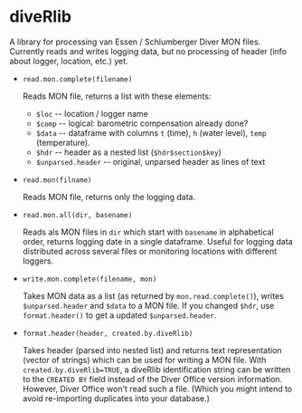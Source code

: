 diveRlib
========

A library for processing van Essen / Schlumberger Diver MON files.  Currently reads and writes logging data, but no processing of header (info about logger, location, etc.) yet.

* `read.mon.complete(filename)`

  Reads MON file, returns a list with these elements:
  - `$loc` -- location / logger name
  - `$comp` -- logical: barometric compensation already done?
  - `$data` -- dataframe with columns `t` (time), `h` (water level), `temp` (temperature).
  - `$hdr` -- header as a nested list (`$hdr$section$key`)
  - `$unparsed.header` -- original, unparsed header as lines of text

* `read.mon(filname)`

  Reads MON file, returns only the logging data.

* `read.mon.all(dir, basename)`

  Reads als MON files in `dir` which start with `basename` in
  alphabetical order, returns logging date in a single dataframe.
  Useful for logging data distributed across several files or
  monitoring locations with different loggers.

* `write.mon.complete(filename, mon)`

  Takes MON data as a list (as returned by `mon.read.complete()`),
  writes `$unparsed.header` and `$data` to a MON file.  If you changed
  `$hdr`, use `format.header()` to get a updated `$unparsed.header`.

* `format.header(header, created.by.diveRlib)`

  Takes header (parsed into nested list) and returns text
  representation (vector of strings) which can be used for writing a
  MON file.  With `created.by.diveRlib=TRUE`, a diveRlib
  identification string can be written to the `CREATED BY` field
  instead of the Diver Office version information.  However, Diver
  Office won't read such a file.  (Which you might intend to avoid
  re-importing duplicates into your database.)



